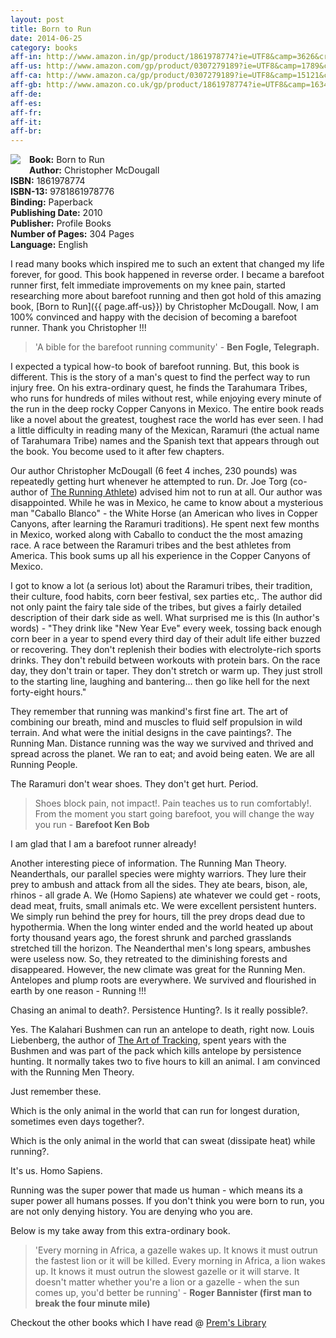 ```yaml
---
layout: post
title: Born to Run
date: 2014-06-25
category: books
aff-in: http://www.amazon.in/gp/product/1861978774?ie=UTF8&camp=3626&creativeASIN=1861978774&linkCode=xm2&tag=smileprem-in-21
aff-us: http://www.amazon.com/gp/product/0307279189?ie=UTF8&camp=1789&creativeASIN=0307279189&linkCode=xm2&tag=smileprem-us-20
aff-ca: http://www.amazon.ca/gp/product/0307279189?ie=UTF8&camp=15121&creativeASIN=0307279189&linkCode=xm2&tag=smileprem-ca-20
aff-gb: http://www.amazon.co.uk/gp/product/1861978774?ie=UTF8&camp=1634&creativeASIN=1861978774&linkCode=xm2&tag=smileprem-gb-21
aff-de: 
aff-es: 
aff-fr: 
aff-it: 
aff-br: 
---
```

<img style="clear: right; float: left; margin-bottom: 1em; margin-right: 1em;" 
src="{{site.img-url}}/born-to-run-christopher-mcdougall.jpg"/>
**Book:** Born to Run  
**Author:** Christopher McDougall  
**ISBN:** 1861978774  
**ISBN-13:** 9781861978776  
**Binding:** Paperback  
**Publishing Date:** 2010  
**Publisher:** Profile Books  
**Number of Pages:** 304 Pages  
**Language:** English  

I read many books which inspired me to such an extent that changed my life forever, for good. This book happened in reverse order. I became a barefoot runner first, felt immediate improvements on my knee pain, started researching more about barefoot running and then got hold of this amazing book, [Born to Run]({{ page.aff-us}}) by Christopher McDougall. Now, I am 100% convinced and happy with the decision of becoming a barefoot runner. Thank you Christopher !!!  

> 'A bible for the barefoot running community' - **Ben Fogle, Telegraph.**

I expected a typical how-to book of barefoot running. But, this book is different. This is the story of a man's quest to find the perfect way to run injury free. On his extra-ordinary quest, he finds the Tarahumara Tribes, who runs for hundreds of miles without rest, while enjoying every minute of the run in the deep rocky Copper Canyons in Mexico. The entire book reads like a novel about the greatest, toughest race the world has ever seen. I had a little difficulty in reading many of the Mexican, Raramuri (the actual name of Tarahumara Tribe) names and the Spanish text that appears through out the book. You become used to it after few chapters. 

Our author Christopher McDougall (6 feet 4 inches, 230 pounds) was repeatedly getting hurt whenever he attempted to run. Dr. Joe Torg (co-author of [The Running Athlete](http://www.amazon.com/gp/product/0815167121/ref=as_li_tl?ie=UTF8&camp=1789&creative=9325&creativeASIN=0815167121&linkCode=as2&tag=booiverea-20&linkId=74ULKEQJFHZ7V3O3)) advised him not to run at all. Our author was disappointed. While he was in Mexico, he came to know about a mysterious man "Caballo Blanco" - the White Horse (an American who lives in Copper Canyons, after learning the Raramuri traditions). He spent next few months in Mexico, worked along with Caballo to conduct the the most amazing race. A race between the Raramuri tribes and the best athletes from America. This book sums up all his experience in the Copper Canyons of Mexico.

I got to know a lot (a serious lot) about the Raramuri tribes, their tradition, their culture, food habits, corn beer festival, sex parties etc,. The author did not only paint the fairy tale side of the tribes, but gives a fairly detailed description of their dark side as well. What surprised me is this (In author's words) - "They drink like "New Year Eve" every week, tossing back enough corn beer in a year to spend every third day of their adult life either buzzed or recovering. They don't replenish their bodies with electrolyte-rich sports drinks. They don't rebuild between workouts with protein bars. On the race day, they don't train or taper. They don't stretch or warm up. They just stroll to the starting line, laughing and bantering... then go like hell for the next forty-eight hours."

They remember that running was mankind's first fine art. The art of combining our breath, mind and muscles to fluid self propulsion in wild terrain. And what were the initial designs in the cave paintings?. The Running Man. Distance running was the way we survived and thrived and spread across the planet. We ran to eat; and avoid being eaten. We are all Running People.

The Raramuri don't wear shoes. They don't get hurt. Period. 

> Shoes block pain, not impact!. Pain teaches us to run comfortably!. From the moment you start going barefoot, you will change the way you run - **Barefoot Ken Bob**

I am glad that I am a barefoot runner already!

Another interesting piece of information. The Running Man Theory. Neanderthals, our parallel species were mighty warriors. They lure their prey to ambush and attack from all the sides. They ate bears, bison, ale, rhinos - all grade A. We (Homo Sapiens) ate whatever we could get - roots, dead meat, fruits, small animals etc. We were excellent persistent hunters. We simply run behind the prey for hours, till the prey drops dead due to hypothermia. When the long winter ended and the world heated up about forty thousand years ago, the forest shrunk and parched grasslands stretched till the horizon. The Neanderthal men's long spears, ambushes were useless now. So, they retreated to the diminishing forests and disappeared. However, the new climate was great for the Running Men. Antelopes and plump roots are everywhere. We survived and flourished in earth by one reason - Running !!!

Chasing an animal to death?. Persistence Hunting?. Is it really possible?.

Yes. The Kalahari Bushmen can run an antelope to death, right now. Louis Liebenberg, the author of [The Art of Tracking](http://www.amazon.com/gp/product/0864862938/ref=as_li_tl?ie=UTF8&camp=1789&creative=9325&creativeASIN=0864862938&linkCode=as2&tag=booiverea-20&linkId=HSYHPNLOM4E54TXS), spent years with the Bushmen and was part of the pack which kills antelope by persistence hunting. It normally takes two to five hours to kill an animal. I am convinced with the Running Men Theory.

Just remember these.

Which is the only animal in the world that can run for longest duration, sometimes even days together?.

Which is the only animal in the world that can sweat (dissipate heat) while running?.

It's us. Homo Sapiens. 

Running was the super power that made us human - which means its a super power all humans posses. If you don't think you were born to run, you are not only denying history. You are denying who you are.

Below is my take away from this extra-ordinary book.

> 'Every morning in Africa, a gazelle wakes up. It knows it must outrun the fastest lion or it will be killed.  Every morning in Africa, a lion wakes up. It knows it must outrun the slowest gazelle or it will starve. It doesn't matter whether you're a lion or a gazelle - when the sun comes up, you'd better be running' - **Roger Bannister (first man to break the four minute mile)**
  
Checkout the other books which I have read @ [Prem's Library]({{site.url}}/category/books/)  
